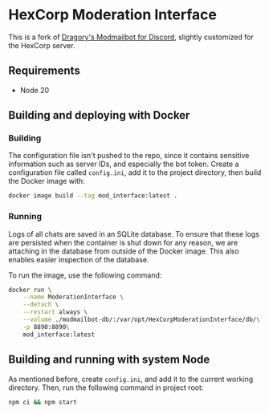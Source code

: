 # HexCorp Moderation Interface

This is a fork of [Dragory's Modmailbot for Discord](https://github.com/Dragory/modmailbot),
slightly customized for the HexCorp server.

## Requirements

- Node 20

## Building and deploying with Docker

### Building

The configuration file isn't pushed to the repo, since it contains sensitive
information such as server IDs, and especially the bot token. Create a
configuration file called `config.ini`, add it to the project directory,
then build the Docker image with:

``` bash
docker image build --tag mod_interface:latest .
```

### Running

Logs of all chats are saved in an SQLite database. To ensure that these
logs are persisted when the container is shut down for any reason, we are
attaching in the database from outside of the Docker image. This also enables
easier inspection of the database.

To run the image, use the following command:

``` bash
docker run \
    --name ModerationInterface \
    --detach \
    --restart always \
    --volume ./modmailbot-db/:/var/opt/HexCorpModerationInterface/db/\
    -p 8890:8890\
    mod_interface:latest
```

## Building and running with system Node

As mentioned before, create `config.ini`, and add it to the current working
directory. Then, run the following command in project root:

```bash
npm ci && npm start
```

